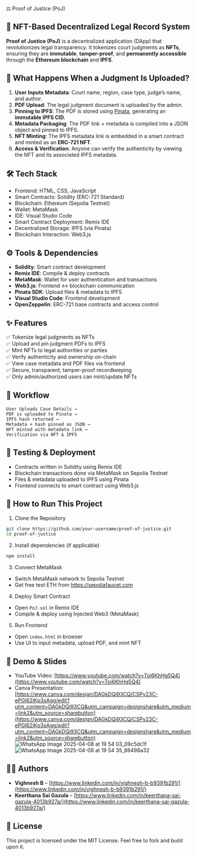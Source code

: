 ⚖️ Proof of Justice (PoJ)

## 📌 NFT-Based Decentralized Legal Record System

**Proof of Justice (PoJ)** is a decentralized application (DApp) that revolutionizes legal transparency. It tokenizes court judgments as **NFTs**, ensuring they are **immutable**, **tamper-proof**, and **permanently accessible** through the **Ethereum blockchain** and **IPFS**.

## 🚀 What Happens When a Judgment Is Uploaded?

1. **User Inputs Metadata**: Court name, region, case type, judge’s name, and author.  
2. **PDF Upload**: The legal judgment document is uploaded by the admin.  
3. **Pinning to IPFS**: The PDF is stored using [Pinata](https://www.pinata.cloud/), generating an **immutable IPFS CID**.  
4. **Metadata Packaging**: The PDF link + metadata is compiled into a JSON object and pinned to IPFS.  
5. **NFT Minting**: The IPFS metadata link is embedded in a smart contract and minted as an **ERC-721 NFT**.  
6. **Access & Verification**: Anyone can verify the authenticity by viewing the NFT and its associated IPFS metadata.

## 🛠 Tech Stack

- Frontend: HTML, CSS, JavaScript  
- Smart Contracts: Solidity (ERC-721 Standard)  
- Blockchain: Ethereum (Sepolia Testnet)  
- Wallet: MetaMask  
- IDE: Visual Studio Code  
- Smart Contract Deployment: Remix IDE  
- Decentralized Storage: IPFS (via Pinata)  
- Blockchain Interaction: Web3.js  

## ⚙ Tools & Dependencies

- **Solidity**: Smart contract development  
- **Remix IDE**: Compile & deploy contracts  
- **MetaMask**: Wallet for user authentication and transactions  
- **Web3.js**: Frontend ↔ blockchain communication  
- **Pinata SDK**: Upload files & metadata to IPFS  
- **Visual Studio Code**: Frontend development  
- **OpenZeppelin**: ERC-721 base contracts and access control  

## ✨ Features

✅ Tokenize legal judgments as NFTs  
✅ Upload and pin judgment PDFs to IPFS  
✅ Mint NFTs to legal authorities or parties  
✅ Verify authenticity and ownership on-chain  
✅ View case metadata and PDF files via frontend  
✅ Secure, transparent, tamper-proof recordkeeping  
✅ Only admin/authorized users can mint/update NFTs  

## 🔁 Workflow

```
User Uploads Case Details → 
PDF is uploaded to Pinata → 
IPFS hash returned → 
Metadata + hash pinned as JSON → 
NFT minted with metadata link → 
Verification via NFT & IPFS
```

## 🧪 Testing & Deployment

- Contracts written in Solidity using Remix IDE  
- Blockchain transactions done via MetaMask on Sepolia Testnet  
- Files & metadata uploaded to IPFS using Pinata  
- Frontend connects to smart contract using Web3.js  

## 📂 How to Run This Project

1. Clone the Repository  
```bash
git clone https://github.com/your-username/proof-of-justice.git
cd proof-of-justice
```

2. Install dependencies (if applicable)  
```bash
npm install
```

3. Connect MetaMask  
- Switch MetaMask network to Sepolia Testnet  
- Get free test ETH from https://sepoliafaucet.com  

4. Deploy Smart Contract  
- Open `PoJ.sol` in Remix IDE  
- Compile & deploy using Injected Web3 (MetaMask)

5. Run Frontend  
- Open `index.html` in browser  
- Use UI to input metadata, upload PDF, and mint NFT  

## 🎥 Demo & Slides

- YouTube Video: [https://www.youtube.com/watch?v=Toi6KhHg5Q4](https://www.youtube.com/watch?v=Toi6KhHg5Q4)  
- Canva Presentation: [https://www.canva.com/design/DAGkDQi93CQ/CSPy23C-ePGl62iKp3sAgg/edit?utm_content=DAGkDQi93CQ&utm_campaign=designshare&utm_medium=link2&utm_source=sharebutton](https://www.canva.com/design/DAGkDQi93CQ/CSPy23C-ePGl62iKp3sAgg/edit?utm_content=DAGkDQi93CQ&utm_campaign=designshare&utm_medium=link2&utm_source=sharebutton)
![WhatsApp Image 2025-04-08 at 19 54 03_09c5dc1f](https://github.com/user-attachments/assets/f2b8f61d-5608-44e1-95bc-9bddeeb87a0a)
![WhatsApp Image 2025-04-08 at 19 54 35_89498a32](https://github.com/user-attachments/assets/72d26989-1f7f-4546-973d-ba93fcaec084)

## 👨‍💻 Authors

- **Vighnesh B** – [https://www.linkedin.com/in/vighnesh-b-b9391b291/](https://www.linkedin.com/in/vighnesh-b-b9391b291/)  
- **Keerthana Sai Gazula** – [https://www.linkedin.com/in/keerthana-sai-gazula-4013b927a/](https://www.linkedin.com/in/keerthana-sai-gazula-4013b927a/)

## 📄 License

This project is licensed under the MIT License. Feel free to fork and build upon it.
